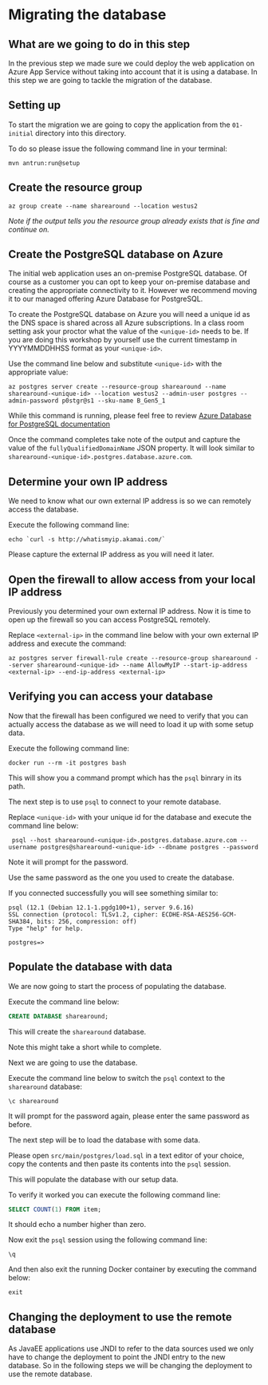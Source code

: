 # Migrating the database

## What are we going to do in this step

In the previous step we made sure we could deploy the web application on Azure App Service without taking into account that it is using a database. In this step we are going to tackle the migration of the database.

## Setting up

To start the migration we are going to copy the application from the `01-initial`
directory into this directory.

To do so please issue the following command line
in your terminal:

```shell
mvn antrun:run@setup
```

## Create the resource group

```shell
az group create --name sharearound --location westus2
```

*Note if the output tells you the resource group already exists that is fine and continue on.*

## Create the PostgreSQL database on Azure

The initial web application uses an on-premise PostgreSQL database. Of course as a customer you can opt to keep your on-premise database and creating the appropriate connectivity to it. However we recommend moving it to our managed offering Azure Database for PostgreSQL.

To create the PostgreSQL database on Azure you will need a unique id as the DNS space is shared across all Azure subscriptions. In a class room setting ask your proctor what the value of the `<unique-id>` needs to be. If you are doing this workshop by yourself use the current timestamp in YYYYMMDDHHSS format as your `<unique-id>`.

Use the command line below and substitute `<unique-id>` with the appropriate value:

```shell
az postgres server create --resource-group sharearound --name sharearound-<unique-id> --location westus2 --admin-user postgres --admin-password p0stgr@s1 --sku-name B_Gen5_1
```

While this command is running, please feel free to review [Azure Database for PostgreSQL documentation](https://docs.microsoft.com/en-us/azure/postgresql/)

Once the command completes take note of the output and capture the value of the `fullyQualifiedDomainName` JSON property. It will look similar to `sharearound-<unique-id>.postgres.database.azure.com`.

## Determine your own IP address

We need to know what our own external IP address is so we can remotely access the  database.

Execute the following command line:

```shell
echo `curl -s http://whatismyip.akamai.com/`
```

Please capture the external IP address as you will need it later.

## Open the firewall to allow access from your local IP address

Previously you determined your own external IP address. Now it is time to open up the firewall so you can access PostgreSQL remotely.

Replace `<external-ip>` in the command line below with your own external IP address and execute the command:

```shell
az postgres server firewall-rule create --resource-group sharearound --server sharearound-<unique-id> --name AllowMyIP --start-ip-address <external-ip> --end-ip-address <external-ip>
```

## Verifying you can access your database

Now that the firewall has been configured we need to verify that you can actually access the database as we will need to load it up with some setup data.

Execute the following command line:

```shell
docker run --rm -it postgres bash
```

This will show you a command prompt which has the `psql` binrary in its path.

The next step is to use `psql` to connect to your remote database.

Replace `<unique-id>` with your unique id for the database and execute the command line below:

```shell
 psql --host sharearound-<unique-id>.postgres.database.azure.com --username postgres@sharearound-<unique-id> --dbname postgres --password
```

Note it will prompt for the password.

Use the same password as the one you used to create the database.

If you connected successfully you will see something similar to:

```shell
psql (12.1 (Debian 12.1-1.pgdg100+1), server 9.6.16)
SSL connection (protocol: TLSv1.2, cipher: ECDHE-RSA-AES256-GCM-SHA384, bits: 256, compression: off)
Type "help" for help.

postgres=>
```

## Populate the database with data

We are now going to start the process of populating the database.

Execute the command line below:

```sql
CREATE DATABASE sharearound;
```

This will create the `sharearound` database.

Note this might take a short while to complete.

Next we are going to use the database.

Execute the command line below to switch the `psql` context to the `sharearound` database:

```shell
\c sharearound
```

It will prompt for the password again, please enter the same password as before.

The next step will be to load the database with some data.

Please open `src/main/postgres/load.sql` in a text editor of your choice, copy the contents and then paste its contents into the `psql` session.

This will populate the database with our setup data.

To verify it worked you can execute the following command line:

```sql
SELECT COUNT(1) FROM item;
```

It should echo a number higher than zero.

Now exit the `psql` session using the following command line:

```shell
\q
```

And then also exit the running Docker container by executing the command below:

```shell
exit
```

## Changing the deployment to use the remote database

As JavaEE applications use JNDI to refer to the data sources used we only have to change the deployment to point the JNDI entry to the new database. So in the following steps we will be changing the deployment to use the remote database.
